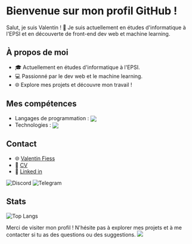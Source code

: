 # Bienvenue sur mon profil GitHub !

Salut, je suis Valentin ! 👋 Je suis actuellement en études d'informatique à l'EPSI et en découverte de front-end dev web et machine learning.



## À propos de moi

- 🎓 Actuellement en études d'informatique à l'EPSI.
- 💻 Passionné par le dev web et le machine learning.
- 🌐 Explore mes projets et découvre mon travail !

## Mes compétences

- Langages de programmation : <img align="center" src="https://skillicons.dev/icons?i=html,css,javascript,python&theme=light" />
- Technologies : <img align="center" src="https://skillicons.dev/icons?i=tailwind,vuejs,mysql,symfony&theme=light" />

## Contact

- 🌐 [Valentin Fiess](https://www.valentin-fiess.fr)
- 🪪 [CV](https://www.valentin-fiess.fr/assets/assets_index/CV.pdf)
- 💼 [Linked in](https://www.linkedin.com/in/valentin-fiess/)

![Discord](https://img.shields.io/badge/valmtp-5865F2?style=for-the-badge&logo=discord&logoColor=white)
![Telegram](https://img.shields.io/badge/ValMtp-2CA5E0?style=for-the-badge&logo=telegram&logoColor=white)

## Stats

![Top Langs](https://github-readme-stats.vercel.app/api/top-langs/?username=ValMtp3&layout=donut-vertical)
  
Merci de visiter mon profil ! N'hésite pas à explorer mes projets et à me contacter si tu as des questions ou des suggestions.
[![](https://visitcount.itsvg.in/api?id=ValMtp3&label=Profile%20Views&color=12&icon=0&pretty=true)](https://visitcount.itsvg.in)
